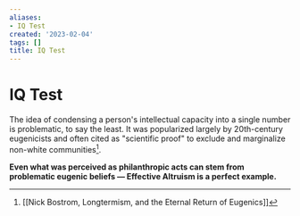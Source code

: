 ```yaml
---
aliases:
- IQ Test
created: '2023-02-04'
tags: []
title: IQ Test
---
```


# IQ Test

The idea of condensing a person's intellectual capacity into a single number is problematic, to say the least. It was popularized largely by 20th-century eugenicists and often cited as "scientific proof" to exclude and marginalize non-white communities[^1].

**Even what was perceived as philanthropic acts can stem from problematic eugenic beliefs — Effective Altruism is a perfect example.**

[^1]: [[Nick Bostrom, Longtermism, and the Eternal Return of Eugenics]]
